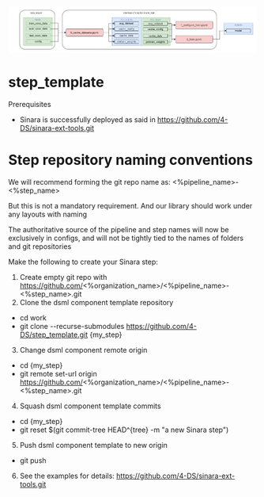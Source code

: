 ![interface model_train_interface.drawio](./imgs/model_train_interface.drawio.png)

# step_template

Prerequisites

- Sinara is successfully deployed as said in https://github.com/4-DS/sinara-ext-tools.git

# Step repository naming conventions

We will recommend forming the git repo name as: <%pipeline_name>-<%step_name>

But this is not a mandatory requirement. And our library should work under any layouts with naming

The authoritative source of the pipeline and step names will now be exclusively in configs, and will not be tightly tied to the names of folders and git repositories


Make the following to create your Sinara step:

1. Create empty git repo with https://github.com/<%organization_name>/<%pipeline_name>-<%step_name>.git 
2. Clone the dsml component template repository
- cd work
- git clone --recurse-submodules https://github.com/4-DS/step_template.git {my_step}
3. Change dsml component remote origin
- cd {my_step}
- git remote set-url origin https://github.com/<%organization_name>/<%pipeline_name>-<%step_name>.git
4. Squash dsml component template commits
- cd {my_step}
- git reset $(git commit-tree HEAD^{tree} -m "a new Sinara step")
5. Push dsml component template to new origin
- git push
6. See the examples for details: https://github.com/4-DS/sinara-ext-tools.git
